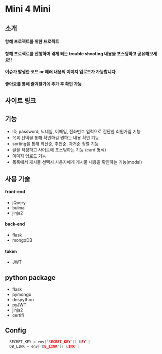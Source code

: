 # Mini 4 Mini
## 소개
#### 항해 프로젝트를 위한 프로젝트
#### 항해 프로젝르를 진행하며 겪게 되는 trouble shooting 내용을 포스팅하고 공유해보세요!!
#### 이슈가 발생한 코드 or 에러 내용의 이미지 업로드가 가능합니다.
#### 좋아요를 통해 즐겨찾기에 추가 후 확인 가능

## 사이트 링크


## 기능
* ID, password, 닉네임, 이메일, 전화번호 입력으로 간단한 회원가입 기능
* 목록 선택을 통해 확인하길 원하는 내용 확인 기능
* sorting을 통해 최신순, 추천순, 과거순 정렬 기능
* 글을 작성하고 사이트에 포스팅하는 기능 (card 형식)
* 이미지 업로드 기능
* 목록에서 게시물 선택시 사용자에게 게시물 내용을 확인하는 기능(modal)


## 사용 기술
#### front-end
* jQuery
* bulma
* jinja2

#### back-end
* flask
* mongoDB

#### token
* JWT

## python package
* flask
* pymongo
* dnspython
* pyJWT
* jinja2
* certifi

## Config
```C
  SECRET_KEY = env['SECRET_KEY']['KEY']
  DB_LINK = env['DB_LINK']['LINK']
```
